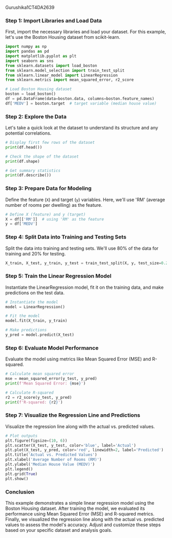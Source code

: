  Gurushika1CT4DA2639
### Step 1: Import Libraries and Load Data

First, import the necessary libraries and load your dataset. For this example, let's use the Boston Housing dataset from scikit-learn.

```python
import numpy as np
import pandas as pd
import matplotlib.pyplot as plt
import seaborn as sns
from sklearn.datasets import load_boston
from sklearn.model_selection import train_test_split
from sklearn.linear_model import LinearRegression
from sklearn.metrics import mean_squared_error, r2_score

# Load Boston Housing dataset
boston = load_boston()
df = pd.DataFrame(data=boston.data, columns=boston.feature_names)
df['MEDV'] = boston.target  # target variable (median house value)
```

### Step 2: Explore the Data

Let's take a quick look at the dataset to understand its structure and any potential correlations.

```python
# Display first few rows of the dataset
print(df.head())

# Check the shape of the dataset
print(df.shape)

# Get summary statistics
print(df.describe())
```

### Step 3: Prepare Data for Modeling

Define the feature (`X`) and target (`y`) variables. Here, we'll use 'RM' (average number of rooms per dwelling) as the feature.

```python
# Define X (feature) and y (target)
X = df[['RM']]  # using 'RM' as the feature
y = df['MEDV']
```

### Step 4: Split Data into Training and Testing Sets

Split the data into training and testing sets. We'll use 80% of the data for training and 20% for testing.

```python
X_train, X_test, y_train, y_test = train_test_split(X, y, test_size=0.2, random_state=42)
```

### Step 5: Train the Linear Regression Model

Instantiate the LinearRegression model, fit it on the training data, and make predictions on the test data.

```python
# Instantiate the model
model = LinearRegression()

# Fit the model
model.fit(X_train, y_train)

# Make predictions
y_pred = model.predict(X_test)
```

### Step 6: Evaluate Model Performance

Evaluate the model using metrics like Mean Squared Error (MSE) and R-squared.

```python
# Calculate mean squared error
mse = mean_squared_error(y_test, y_pred)
print(f'Mean Squared Error: {mse}')

# Calculate R-squared
r2 = r2_score(y_test, y_pred)
print(f'R-squared: {r2}')
```

### Step 7: Visualize the Regression Line and Predictions

Visualize the regression line along with the actual vs. predicted values.

```python
# Plot outputs
plt.figure(figsize=(10, 6))
plt.scatter(X_test, y_test, color='blue', label='Actual')
plt.plot(X_test, y_pred, color='red', linewidth=2, label='Predicted')
plt.title('Actual vs. Predicted Values')
plt.xlabel('Average Number of Rooms (RM)')
plt.ylabel('Median House Value (MEDV)')
plt.legend()
plt.grid(True)
plt.show()
```

### Conclusion

This example demonstrates a simple linear regression model using the Boston Housing dataset. After training the model, we evaluated its performance using Mean Squared Error (MSE) and R-squared metrics. Finally, we visualized the regression line along with the actual vs. predicted values to assess the model's accuracy. Adjust and customize these steps based on your specific dataset and analysis goals.
